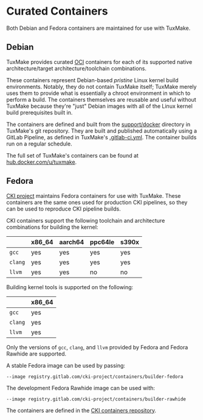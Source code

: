 # Curated Containers

Both Debian and Fedora containers are maintained for use with TuxMake.

## Debian
TuxMake provides curated [OCI](https://opencontainers.org/) containers for each
of its supported native architecture/target architecture/toolchain
combinations.

These containers represent Debian-based *pristine* Linux kernel build
environments. Notably, they do not contain TuxMake itself; TuxMake merely uses
them to provide what is essentially a chroot environment in which to perform a
build. The containers themselves are reusable and useful without TuxMake
because they're "just" Debian images with all of the Linux kernel build
prerequisites built in.

The containers are defined and built from the
[support/docker](https://gitlab.com/Linaro/tuxmake/-/tree/master/support/docker)
directory in TuxMake's git repository. They are built and published
automatically using a GitLab Pipeline, as defined in TuxMake's
[.gitlab-ci.yml](https://gitlab.com/Linaro/tuxmake/-/blob/master/.gitlab-ci.yml).
The container builds run on a regular schedule.

The full set of TuxMake's containers can be found at
[hub.docker.com/u/tuxmake](https://hub.docker.com/u/tuxmake).

## Fedora

[CKI project](https://cki-project.org) maintains Fedora containers for use with
TuxMake. These containers are the same ones used for production CKI pipelines,
so they can be used to reproduce CKI pipeline builds.

CKI containers support the following toolchain and architecture combinations for
building the kernel:

|        | x86_64 | aarch64 | ppc64le | s390x |
|--------|--------|---------|---------|-------|
|`gcc`   | yes    | yes     | yes     | yes   |
|`clang` | yes    | yes     | yes     | yes   |
|`llvm`  | yes    | yes     | no      | no    |

Building kernel tools is supported on the following:

|        | x86_64 |
|--------|--------|
|`gcc`   | yes    |
|`clang` | yes    |
|`llvm`  | yes    |

Only the versions of `gcc`, `clang`, and `llvm` provided by Fedora and Fedora
Rawhide are supported.

A stable Fedora image can be used by passing:
```
--image registry.gitlab.com/cki-project/containers/builder-fedora
```
The development Fedora Rawhide image can be used with:
```
--image registry.gitlab.com/cki-project/containers/builder-rawhide
```

The containers are defined in the
[CKI containers repository](https://gitlab.com/cki-project/containers).
